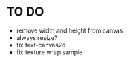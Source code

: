 TO DO
=====

*   remove width and height from canvas
*   always resize?
*   fix text-canvas2d
*   fix texture wrap sample
